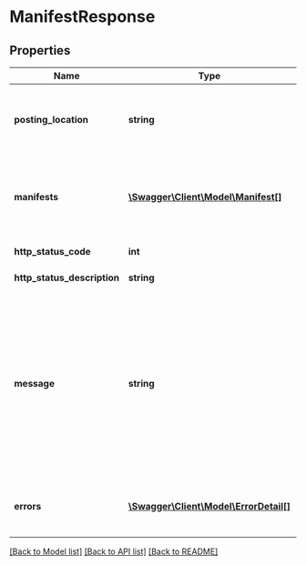 # ManifestResponse

## Properties
Name | Type | Description | Notes
------------ | ------------- | ------------- | -------------
**posting_location** | **string** | Posting Location.&lt;br /&gt;The Posting Location manifested | 
**manifests** | [**\Swagger\Client\Model\Manifest[]**](Manifest.md) | The Created Manifests&lt;br /&gt;Only populated if the request was successful. | [optional] 
**http_status_code** | **int** | HTTP Status Code | 
**http_status_description** | **string** | HTTP Status Description | 
**message** | **string** | Message&lt;br /&gt;Successful response may include a success message.&lt;br /&gt;Failure responses will have general reason as to why. Further details may be contained in the list of errors. | [optional] 
**errors** | [**\Swagger\Client\Model\ErrorDetail[]**](ErrorDetail.md) | Errors&lt;br /&gt;Details about why a request failed. | [optional] 

[[Back to Model list]](../README.md#documentation-for-models) [[Back to API list]](../README.md#documentation-for-api-endpoints) [[Back to README]](../README.md)


